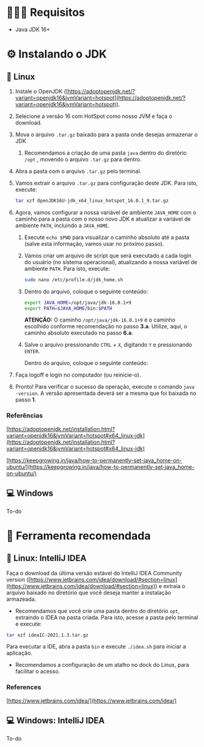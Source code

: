 # 👨🏻‍💻 Requisitos

- Java JDK 16+

# ⚙️ Instalando o JDK

## 🐧 Linux

1. Instale o OpenJDK ([https://adoptopenjdk.net/?variant=openjdk16&jvmVariant=hotspot](https://adoptopenjdk.net/?variant=openjdk16&jvmVariant=hotspot)).
2. Selecione a versão 16 com HotSpot como nosso JVM e faça o download.
3. Mova o arquivo `.tar.gz` baixado para a pasta onde desejas armazenar o JDK
    1. Recomendamos a criação de uma pasta `java` dentro do diretório `/opt` , movendo o arquivo `.tar.gz` para dentro.
4. Abra a pasta com o arquivo `.tar.gz` pelo terminal.
5. Vamos extrair o arquivo `.tar.gz` para configuração deste JDK. Para isto, execute:

    ```bash
    tar xzf OpenJDK16U-jdk_x64_linux_hotspot_16.0.1_9.tar.gz
    ```

6. Agora, vamos configurar a nossa variável de ambiente `JAVA_HOME` com o caminho para a pasta com o nosso novo JDK e atualizar a variável de ambiente `PATH`, incluindo a `JAVA_HOME`.
    1. Execute `echo $PWD` para visualizar o caminho absoluto até a pasta (salve esta informação, vamos usar no próximo passo).
    2. Vamos criar um arquivo de script que será executado a cada login do usuário (no sistema operacional), atualizando a nossa variável de ambiente `PATH`. Para isto, execute:

        ```bash
        sudo nano /etc/profile.d/jdk_home.sh
        ```

    3. Dentro do arquivo, coloque o seguinte conteúdo:

        ```bash
        export JAVA_HOME=/opt/java/jdk-16.0.1+9
        export PATH=$JAVA_HOME/bin:$PATH
        ```

       **ATENÇÃO:** O caminho `/opt/java/jdk-16.0.1+9` é o caminho escolhido conforme recomendação no passo **3.a**. Utilize, aqui, o caminho absoluto executado no passo **6.a**.

    4. Salve o arquivo pressionando `CTRL` + `X`, digitando `Y` e pressionando `ENTER`.

       Dentro do arquivo, coloque o seguinte conteúdo:

7. Faça logoff e login no computador (ou reinicie-o).
8. Pronto! Para verificar o sucesso da operação, execute o comando `java -version`. A versão apresentada deverá ser a mesma que foi baixada no passo **1**.

### Referências

[https://adoptopenjdk.net/installation.html?variant=openjdk16&jvmVariant=hotspot#x64_linux-jdk](https://adoptopenjdk.net/installation.html?variant=openjdk16&jvmVariant=hotspot#x64_linux-jdk)

[https://keepgrowing.in/java/how-to-permanently-set-java_home-on-ubuntu/](https://keepgrowing.in/java/how-to-permanently-set-java_home-on-ubuntu/)

## 💻 Windows

To-do

# 🔨 Ferramenta recomendada

## 🐧 Linux: IntelliJ IDEA

Faça o download da última versão estável do IntelliJ IDEA Community version ([https://www.jetbrains.com/idea/download/#section=linux](https://www.jetbrains.com/idea/download/#section=linux)) e extraia o arquivo baixado no diretório que você deseja manter a instalação armazeada.

- Recomendamos que você crie uma pasta dentro do diretório `opt`, extraindo o IDEA na pasta criada. Para isto, acesse a pasta pelo terminal e execute:

```bash
tar xzf ideaIC-2021.1.3.tar.gz
```

Para executar a IDE, abra a pasta `bin` e execute `./idea.sh` para iniciar a aplicação.

- Recomendamos a configuração de um atalho no dock do Linux, para facilitar o acesso.

### References

[https://www.jetbrains.com/idea/](https://www.jetbrains.com/idea/)

## 💻 Windows: IntelliJ IDEA

To-do